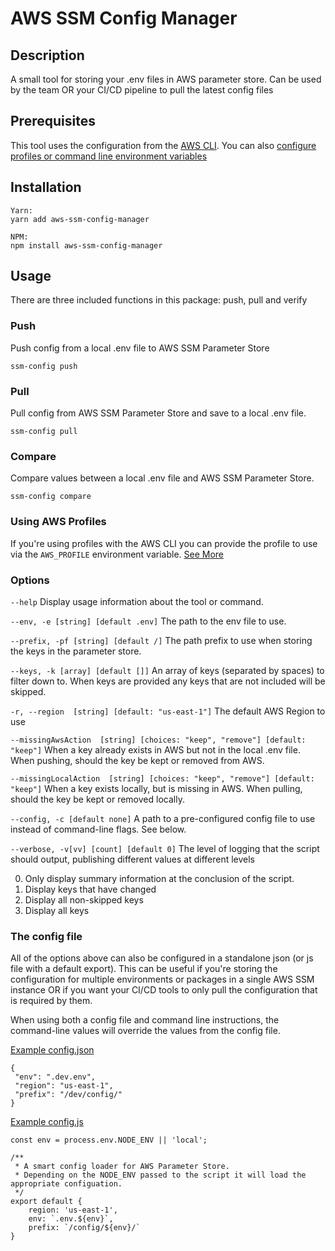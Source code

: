 # AWS SSM Config Manager

## Description
A small tool for storing your .env files in AWS parameter store. Can be used by the team OR your CI/CD pipeline to pull the latest config files

## Prerequisites
This tool uses the configuration from the [AWS CLI](https://aws.amazon.com/cli/). You can also [configure profiles or command line environment variables](https://docs.aws.amazon.com/cli/latest/userguide/cli-configure-envvars.html)

## Installation

```
Yarn:
yarn add aws-ssm-config-manager

NPM: 
npm install aws-ssm-config-manager
```

## Usage

There are three included functions in this package: push, pull and verify

### Push

Push config from a local .env file to AWS SSM Parameter Store

`ssm-config push`

### Pull

Pull config from AWS SSM Parameter Store and save to a local .env file.

`ssm-config pull`

### Compare

Compare values between a local .env file and AWS SSM Parameter Store.

`ssm-config compare`




### Using AWS Profiles

If you're using profiles with the AWS CLI you can provide the profile to use via the `AWS_PROFILE` environment variable. [See More](https://docs.aws.amazon.com/cli/latest/userguide/cli-configure-envvars.html)


### Options

`--help`
Display usage information about the tool or command.

`--env, -e [string] [default .env]`
The path to the env file to use. 

`--prefix, -pf [string] [default /]`
The path prefix to use when storing the keys in the parameter store. 

`--keys, -k [array] [default []]` 
An array of keys (separated by spaces) to filter down to. When keys are provided any keys that are not included will be skipped. 

`-r, --region  [string] [default: "us-east-1"]`
The default AWS Region to use
                                                
`--missingAwsAction  [string] [choices: "keep", "remove"] [default: "keep"]`
When a key already exists in AWS but not in the local .env file. When pushing, should the key be kept or removed from AWS.
                          
`--missingLocalAction  [string] [choices: "keep", "remove"] [default: "keep"]`
When a key exists locally, but is missing in AWS. When pulling, should the key be kept or removed locally.

`--config, -c [default none]`
A path to a pre-configured config file to use instead of command-line flags. See below.

`--verbose, -v[vv] [count] [default 0]`
The level of logging that the script should output, publishing different values at different levels

0. Only display summary information at the conclusion of the script.
1. Display keys that have changed
2. Display all non-skipped keys
3. Display all keys

### The config file

All of the options above can also be configured in a standalone json (or js file with a default export). This can be useful if you're storing the configuration for multiple environments or packages in a single AWS SSM instance OR if you want your CI/CD tools to only pull the configuration that is required by them.

When using both a config file and command line instructions, the command-line values will override the values from the config file.

[Example config.json](https://github.com/patrickeaton/aws-ssm-config-manager/blob/master/example.config.json)
```
{
 "env": ".dev.env",
 "region": "us-east-1",
 "prefix": "/dev/config/"
}
```

[Example config.js](https://github.com/patrickeaton/aws-ssm-config-manager/blob/master/example.config.js)
```
const env = process.env.NODE_ENV || 'local';

/**
 * A smart config loader for AWS Parameter Store.
 * Depending on the NODE_ENV passed to the script it will load the appropriate configuation.
 */
export default {
    region: 'us-east-1',
    env: `.env.${env}`,
    prefix: `/config/${env}/`
}
```

